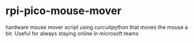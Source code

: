 # rpi-pico-mouse-mover
hardware mouse mover script using curcuitpython that moves the mouse a bit. Useful for always staying online in microsoft teams
